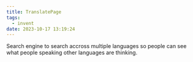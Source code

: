```yaml
---
title: TranslatePage
tags:
  - invent
date: 2023-10-17 13:19:24
---
```


Search engine to search accross multiple languages so people can see what people speaking other languages are thinking.